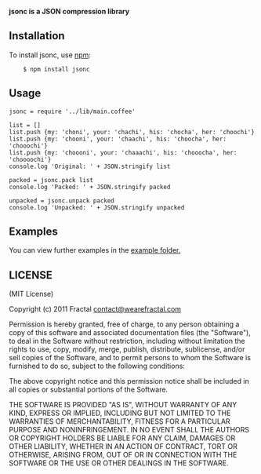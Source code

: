 **jsonc is a JSON compression library**


## Installation
    
To install jsonc, use [npm](http://github.com/isaacs/npm):

        $ npm install jsonc

## Usage

```coffee-script
jsonc = require '../lib/main.coffee'

list = []
list.push {my: 'choni', your: 'chachi', his: 'chocha', her: 'choochi'}
list.push {my: 'chooni', your: 'chaachi', his: 'choocha', her: 'chooochi'}
list.push {my: 'choooni', your: 'chaaachi', his: 'chooocha', her: 'choooochi'}
console.log 'Original: ' + JSON.stringify list

packed = jsonc.pack list
console.log 'Packed: ' + JSON.stringify packed

unpacked = jsonc.unpack packed
console.log 'Unpacked: ' + JSON.stringify unpacked
```

## Examples

You can view further examples in the [example folder.](https://github.com/wearefractal/jsonc/tree/master/examples)

## LICENSE

(MIT License)

Copyright (c) 2011 Fractal <contact@wearefractal.com>

Permission is hereby granted, free of charge, to any person obtaining
a copy of this software and associated documentation files (the
"Software"), to deal in the Software without restriction, including
without limitation the rights to use, copy, modify, merge, publish,
distribute, sublicense, and/or sell copies of the Software, and to
permit persons to whom the Software is furnished to do so, subject to
the following conditions:

The above copyright notice and this permission notice shall be
included in all copies or substantial portions of the Software.

THE SOFTWARE IS PROVIDED "AS IS", WITHOUT WARRANTY OF ANY KIND,
EXPRESS OR IMPLIED, INCLUDING BUT NOT LIMITED TO THE WARRANTIES OF
MERCHANTABILITY, FITNESS FOR A PARTICULAR PURPOSE AND
NONINFRINGEMENT. IN NO EVENT SHALL THE AUTHORS OR COPYRIGHT HOLDERS BE
LIABLE FOR ANY CLAIM, DAMAGES OR OTHER LIABILITY, WHETHER IN AN ACTION
OF CONTRACT, TORT OR OTHERWISE, ARISING FROM, OUT OF OR IN CONNECTION
WITH THE SOFTWARE OR THE USE OR OTHER DEALINGS IN THE SOFTWARE.
